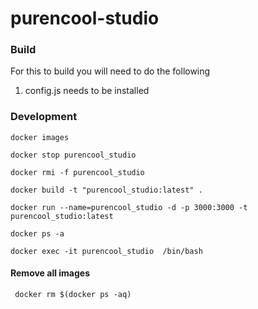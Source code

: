 # purencool-studio

### Build
For this to build you will need to do the following
1. config.js needs to be installed



### Development

```
docker images
```

```
docker stop purencool_studio
```

```
docker rmi -f purencool_studio
```

```
docker build -t "purencool_studio:latest" .
```

```
docker run --name=purencool_studio -d -p 3000:3000 -t purencool_studio:latest
```

```
docker ps -a
```

```
docker exec -it purencool_studio  /bin/bash
```

#### Remove all images 

```
 docker rm $(docker ps -aq)
```